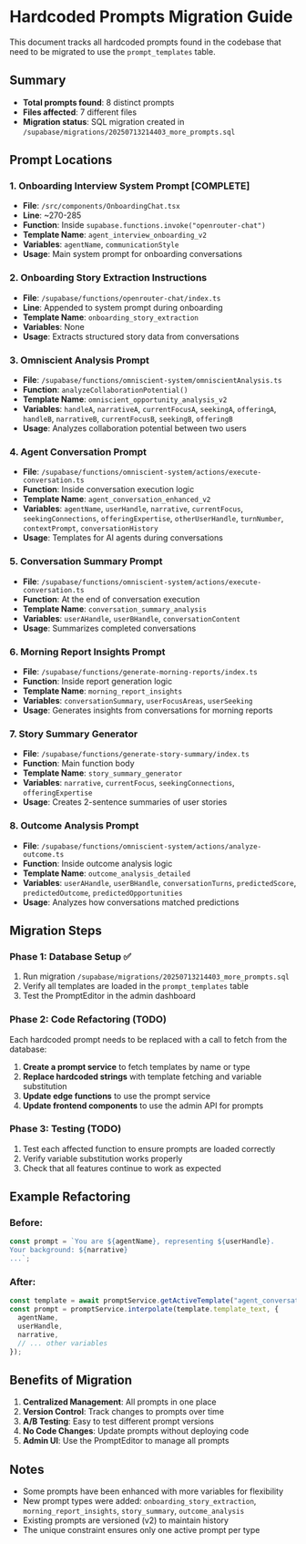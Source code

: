 # Hardcoded Prompts Migration Guide

This document tracks all hardcoded prompts found in the codebase that need to be migrated to use the `prompt_templates` table.

## Summary

- **Total prompts found**: 8 distinct prompts
- **Files affected**: 7 different files
- **Migration status**: SQL migration created in `/supabase/migrations/20250713214403_more_prompts.sql`

## Prompt Locations

### 1. Onboarding Interview System Prompt [COMPLETE]

- **File**: `/src/components/OnboardingChat.tsx`
- **Line**: ~270-285
- **Function**: Inside `supabase.functions.invoke("openrouter-chat")`
- **Template Name**: `agent_interview_onboarding_v2`
- **Variables**: `agentName`, `communicationStyle`
- **Usage**: Main system prompt for onboarding conversations

### 2. Onboarding Story Extraction Instructions

- **File**: `/supabase/functions/openrouter-chat/index.ts`
- **Line**: Appended to system prompt during onboarding
- **Template Name**: `onboarding_story_extraction`
- **Variables**: None
- **Usage**: Extracts structured story data from conversations

### 3. Omniscient Analysis Prompt

- **File**: `/supabase/functions/omniscient-system/omniscientAnalysis.ts`
- **Function**: `analyzeCollaborationPotential()`
- **Template Name**: `omniscient_opportunity_analysis_v2`
- **Variables**: `handleA`, `narrativeA`, `currentFocusA`, `seekingA`, `offeringA`, `handleB`, `narrativeB`, `currentFocusB`, `seekingB`, `offeringB`
- **Usage**: Analyzes collaboration potential between two users

### 4. Agent Conversation Prompt

- **File**: `/supabase/functions/omniscient-system/actions/execute-conversation.ts`
- **Function**: Inside conversation execution logic
- **Template Name**: `agent_conversation_enhanced_v2`
- **Variables**: `agentName`, `userHandle`, `narrative`, `currentFocus`, `seekingConnections`, `offeringExpertise`, `otherUserHandle`, `turnNumber`, `contextPrompt`, `conversationHistory`
- **Usage**: Templates for AI agents during conversations

### 5. Conversation Summary Prompt

- **File**: `/supabase/functions/omniscient-system/actions/execute-conversation.ts`
- **Function**: At the end of conversation execution
- **Template Name**: `conversation_summary_analysis`
- **Variables**: `userAHandle`, `userBHandle`, `conversationContent`
- **Usage**: Summarizes completed conversations

### 6. Morning Report Insights Prompt

- **File**: `/supabase/functions/generate-morning-reports/index.ts`
- **Function**: Inside report generation logic
- **Template Name**: `morning_report_insights`
- **Variables**: `conversationSummary`, `userFocusAreas`, `userSeeking`
- **Usage**: Generates insights from conversations for morning reports

### 7. Story Summary Generator

- **File**: `/supabase/functions/generate-story-summary/index.ts`
- **Function**: Main function body
- **Template Name**: `story_summary_generator`
- **Variables**: `narrative`, `currentFocus`, `seekingConnections`, `offeringExpertise`
- **Usage**: Creates 2-sentence summaries of user stories

### 8. Outcome Analysis Prompt

- **File**: `/supabase/functions/omniscient-system/actions/analyze-outcome.ts`
- **Function**: Inside outcome analysis logic
- **Template Name**: `outcome_analysis_detailed`
- **Variables**: `userAHandle`, `userBHandle`, `conversationTurns`, `predictedScore`, `predictedOutcome`, `predictedOpportunities`
- **Usage**: Analyzes how conversations matched predictions

## Migration Steps

### Phase 1: Database Setup ✅

1. Run migration `/supabase/migrations/20250713214403_more_prompts.sql`
2. Verify all templates are loaded in the `prompt_templates` table
3. Test the PromptEditor in the admin dashboard

### Phase 2: Code Refactoring (TODO)

Each hardcoded prompt needs to be replaced with a call to fetch from the database:

1. **Create a prompt service** to fetch templates by name or type
2. **Replace hardcoded strings** with template fetching and variable substitution
3. **Update edge functions** to use the prompt service
4. **Update frontend components** to use the admin API for prompts

### Phase 3: Testing (TODO)

1. Test each affected function to ensure prompts are loaded correctly
2. Verify variable substitution works properly
3. Check that all features continue to work as expected

## Example Refactoring

### Before:

```typescript
const prompt = `You are ${agentName}, representing ${userHandle}.
Your background: ${narrative}
...`;
```

### After:

```typescript
const template = await promptService.getActiveTemplate("agent_conversation");
const prompt = promptService.interpolate(template.template_text, {
  agentName,
  userHandle,
  narrative,
  // ... other variables
});
```

## Benefits of Migration

1. **Centralized Management**: All prompts in one place
2. **Version Control**: Track changes to prompts over time
3. **A/B Testing**: Easy to test different prompt versions
4. **No Code Changes**: Update prompts without deploying code
5. **Admin UI**: Use the PromptEditor to manage all prompts

## Notes

- Some prompts have been enhanced with more variables for flexibility
- New prompt types were added: `onboarding_story_extraction`, `morning_report_insights`, `story_summary`, `outcome_analysis`
- Existing prompts are versioned (v2) to maintain history
- The unique constraint ensures only one active prompt per type
